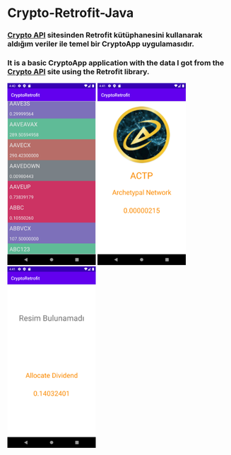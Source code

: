 # Crypto-Retrofit-Java


### [Crypto API](https://p.nomics.com/cryptocurrency-bitcoin-api) sitesinden Retrofit kütüphanesini kullanarak aldığım veriler ile temel bir CryptoApp uygulamasıdır.

### It is a basic CryptoApp application with the data I got from the [Crypto API](https://p.nomics.com/cryptocurrency-bitcoin-api) site using the Retrofit library.

<div>
<img src="screenshot/main.png" width="200" float="left">
<img src="screenshot/detail.png" width="200" float="left">
<img src="screenshot/detail2.png" width="200" float="left">

</div>

